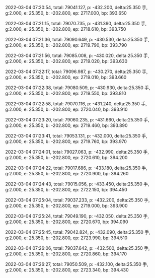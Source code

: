 2022-03-04 07:20:54, total: 79041.127, p: -432.200, delta:25.350 手, g:2.000, e: 25.350, b: -202.800, ep: 2717.000, bp: 393.650

2022-03-04 07:21:15, total: 79070.735, p: -431.390, delta:25.350 手, g:2.000, e: 25.350, b: -202.800, ep: 2718.610, bp: 393.750

2022-03-04 07:21:36, total: 79090.649, p: -430.530, delta:25.350 手, g:2.000, e: 25.350, b: -202.800, ep: 2719.790, bp: 393.790

2022-03-04 07:21:56, total: 79085.008, p: -430.020, delta:25.350 手, g:2.000, e: 25.350, b: -202.800, ep: 2719.020, bp: 393.630

2022-03-04 07:22:17, total: 79096.987, p: -430.270, delta:25.350 手, g:2.000, e: 25.350, b: -202.800, ep: 2719.010, bp: 393.660

2022-03-04 07:22:38, total: 79080.509, p: -430.930, delta:25.350 手, g:2.000, e: 25.350, b: -202.800, ep: 2719.550, bp: 393.810

2022-03-04 07:22:58, total: 79070.116, p: -431.240, delta:25.350 手, g:2.000, e: 25.350, b: -202.800, ep: 2720.040, bp: 393.910

2022-03-04 07:23:20, total: 79060.235, p: -431.660, delta:25.350 手, g:2.000, e: 25.350, b: -202.800, ep: 2719.460, bp: 393.890

2022-03-04 07:23:41, total: 79053.131, p: -432.000, delta:25.350 手, g:2.000, e: 25.350, b: -202.800, ep: 2719.760, bp: 393.970

2022-03-04 07:24:01, total: 79027.063, p: -432.990, delta:25.350 手, g:2.000, e: 25.350, b: -202.800, ep: 2720.610, bp: 394.200

2022-03-04 07:24:22, total: 79017.686, p: -433.180, delta:25.350 手, g:2.000, e: 25.350, b: -202.800, ep: 2720.900, bp: 394.260

2022-03-04 07:24:43, total: 79015.056, p: -433.450, delta:25.350 手, g:2.000, e: 25.350, b: -202.800, ep: 2722.150, bp: 394.450

2022-03-04 07:25:04, total: 79037.233, p: -432.200, delta:25.350 手, g:2.000, e: 25.350, b: -202.800, ep: 2719.000, bp: 393.900

2022-03-04 07:25:24, total: 79049.190, p: -432.050, delta:25.350 手, g:2.000, e: 25.350, b: -202.800, ep: 2720.670, bp: 394.090

2022-03-04 07:25:45, total: 79042.824, p: -432.090, delta:25.350 手, g:2.000, e: 25.350, b: -202.800, ep: 2723.990, bp: 394.510

2022-03-04 07:26:06, total: 79037.642, p: -432.500, delta:25.350 手, g:2.000, e: 25.350, b: -202.800, ep: 2720.860, bp: 394.170

2022-03-04 07:26:27, total: 79050.509, p: -432.100, delta:25.350 手, g:2.000, e: 25.350, b: -202.800, ep: 2723.340, bp: 394.430